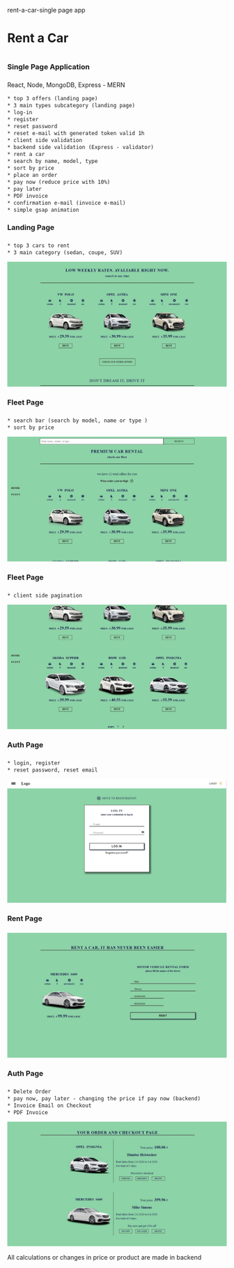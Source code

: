  rent-a-car-single page app
 # Rent a Car <h1>
 ### Single Page Application <h3>

 React, Node, MongoDB, Express - MERN

	* top 3 offers (landing page)
	* 3 main types subcategory (landing page)
	* log-in
	* register
	* reset password
	* reset e-mail with generated token valid 1h
	* client side validation
	* backend side validation (Express - validator)
	* rent a car 
	* search by name, model, type
	* sort by price
	* place an order
	* pay now (reduce price with 10%)
	* pay later
	* PDF invoice
	* confirmation e-mail (invoice e-mail)
	* simple gsap animation


 ### Landing Page <h3>
	* top 3 cars to rent
	* 3 main category (sedan, coupe, SUV)
 ![landing_page](img/landing.jpg)

 ### Fleet Page <h3>
	* search bar (search by model, name or type )
	* sort by price
 ![fleet_1](img/cars_1.jpg)

### Fleet Page <h3>
	* client side pagination
 ![fleet_2](img/cars_2.jpg)

### Auth Page <h3>
	* login, register
	* reset password, reset email
 ![login](img/login.jpg)

### Rent Page <h3>

 ![order_form](img/order_form.jpg)

### Auth Page <h3>
	* Delete Order
	* pay now, pay later - changing the price if pay now (backend)
	* Invoice Email on Checkout
	* PDF Invoice
 ![order](img/order.jpg)

All calculations or changes in price or product are made in backend
